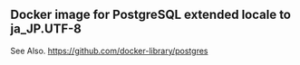 Docker image for PostgreSQL extended locale to ja_JP.UTF-8
-------------------------------------------

See Also. https://github.com/docker-library/postgres

